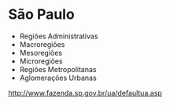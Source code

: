 # São Paulo
 
- Regiões Administrativas
- Macroregiões
- Mesoregiões
- Microregiões
- Regiões Metropolitanas
- Aglomerações Urbanas

http://www.fazenda.sp.gov.br/ua/defaultua.asp
